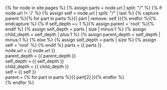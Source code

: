 ---
---

{% for node in site.pages %}
{% assign parts = node.url | split: "/" %}
{% if node.url != '/' %}
{% assign self = node.url | split: "/" | last %}
{% capture parent %}{% for part in parts %}{{ part | remove: self }}{% endfor %}{% endcapture %}
{% if self_depth == 1 %}{% assign parent = 'root' %}{% endif %}
{% assign self_depth = parts | size | minus:1 %}
{% assign child_depth = self_depth | plus:1 %}
{% assign parent_depth = self_depth | minus:1 %}
{% else %}
{% assign self_depth = parts | size %}
{% assign self = 'root' %}
{% endif %}
parts = {{ parts }} <br>
node.url = {{ node.url }} <br>
parent_depth = {{ parent_depth }} <br>
self_depth = {{ self_depth }} <br>
child_depth = {{ child_depth }} <br>
self = {{ self }} <br>
parent = {% for part in parts %}{{ part[2] }}{% endfor %} <br>
{% endfor %}
